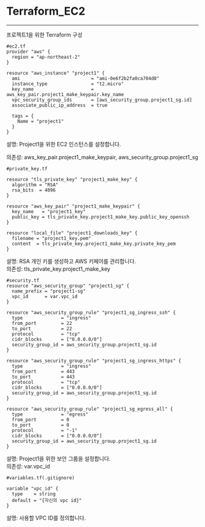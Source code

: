 # Terraform_EC2
---
프로젝트1을 위한 Terraform 구성
```
#ec2.tf
provider "aws" {
  region = "ap-northeast-2"
}

resource "aws_instance" "project1" {
  ami                          = "ami-0e6f2b2fa0ca704d0"
  instance_type                = "t2.micro"
  key_name                     = aws_key_pair.project1_make_keypair.key_name
  vpc_security_group_ids       = [aws_security_group.project1_sg.id]
  associate_public_ip_address  = true
  
  tags = {
    Name = "project1"
  }
}
```
설명: Project1을 위한 EC2 인스턴스를 설정합니다.  

의존성: aws_key_pair.project1_make_keypair, aws_security_group.project1_sg



```
#private_key.tf

resource "tls_private_key" "project1_make_key" {
  algorithm = "RSA"
  rsa_bits  = 4096
}

resource "aws_key_pair" "project1_make_keypair" {
  key_name   = "project1_key"
  public_key = tls_private_key.project1_make_key.public_key_openssh
}

resource "local_file" "project1_downloads_key" {
  filename = "project1_key.pem"
  content  = tls_private_key.project1_make_key.private_key_pem
}
```
설명: RSA 개인 키를 생성하고 AWS 키페어를 관리합니다.  
의존성: tls_private_key.project1_make_key



```
#security.tf
resource "aws_security_group" "project1_sg" {
  name_prefix = "project1-sg"
  vpc_id      = var.vpc_id
}

resource "aws_security_group_rule" "project1_sg_ingress_ssh" {
  type              = "ingress"
  from_port         = 22
  to_port           = 22
  protocol          = "tcp"
  cidr_blocks       = ["0.0.0.0/0"]
  security_group_id = aws_security_group.project1_sg.id
}

resource "aws_security_group_rule" "project1_sg_ingress_https" {
  type              = "ingress"
  from_port         = 443
  to_port           = 443
  protocol          = "tcp"
  cidr_blocks       = ["0.0.0.0/0"]
  security_group_id = aws_security_group.project1_sg.id
}

resource "aws_security_group_rule" "project1_sg_egress_all" {
  type              = "egress"
  from_port         = 0
  to_port           = 0
  protocol          = "-1"
  cidr_blocks       = ["0.0.0.0/0"]
  security_group_id = aws_security_group.project1_sg.id
}
```
설명: Project1을 위한 보안 그룹을 설정합니다.  
의존성: var.vpc_id



```
#variables.tf(.gitignore)

variable "vpc_id" {
  type    = string
  default = "{자신의 vpc id}"
}
```
설명: 사용할 VPC ID를 정의합니다.
